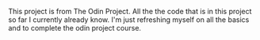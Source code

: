 This project is from The Odin Project. All the the code that is in this project so far I currently already know. I'm just refreshing myself on all the basics and to complete the odin project course. 